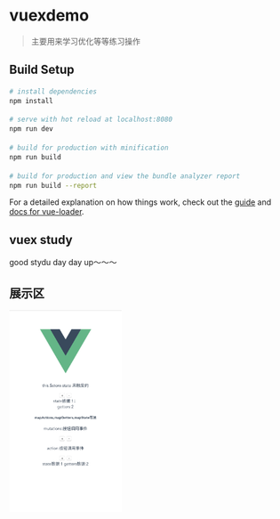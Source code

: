 # vuexdemo

> 主要用来学习优化等等练习操作

## Build Setup

``` bash
# install dependencies
npm install

# serve with hot reload at localhost:8080
npm run dev

# build for production with minification
npm run build

# build for production and view the bundle analyzer report
npm run build --report
```

For a detailed explanation on how things work, check out the [guide](http://vuejs-templates.github.io/webpack/) and [docs for vue-loader](http://vuejs.github.io/vue-loader).
## vuex study
good stydu day day up～～～
## 展示区
<a href="./img/home.jpg"><img src="./img/home.jpg" width="40%"/></a> 
